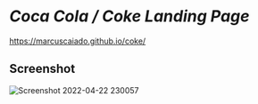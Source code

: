 # ***Coca Cola / Coke Landing Page***
https://marcuscaiado.github.io/coke/
## Screenshot
![Screenshot 2022-04-22 230057](https://user-images.githubusercontent.com/96786500/164765121-d54564d4-9b60-4e26-a767-f24a055b9c4b.png)
